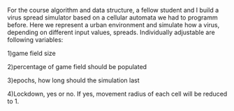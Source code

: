 For the course algorithm and data structure, a fellow student and I build a virus spread simulator based on a cellular automata we had to programm before. Here we represent a urban environment and simulate how a virus, depending on different input values, spreads. Individually adjustable are following variables: 

1)game field size

2)percentage of game field should be populated

3)epochs, how long should the simulation last

4)Lockdown, yes or no. If yes, movement radius of each cell will be reduced to 1.

